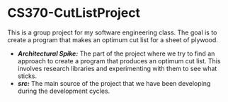 # CS370-CutListProject
 
This is a group project for my software engineering class. The goal is to create a program that makes an optimum cut
list for a sheet of plywood. 

- _**Architectural Spike:**_ The part of the project where we try to find an approach to create a program that produces an optimum cut list. This involves research libraries and experimenting with them to see what sticks.
- _**src:**_ The main source of the project that we have been developing during the development cycles.
